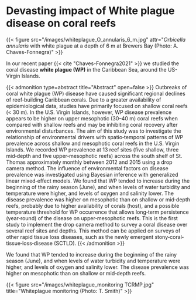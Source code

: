 # Devasting impact of White plague disease on coral reefs



  



{{< figure src="/images/whiteplague_O_annularis_6_m.jpg" attr="*Orbicella annularis* with white plague at a depth of 6 m at Brewers Bay (Photo: A. Chaves-Fonnegra)" >}}


In our recent paper {{< cite "Chaves-Fonnegra2021" >}} we studied the coral disease **white plague (WP)** in the Caribbean Sea, around the US-Virgin Islands. 

{{< admonition type=abstract title="Abstract" open=false >}}
Outbreaks of coral white plague (WP) disease have caused significant regional declines of reef‐building Caribbean corals. Due to a greater availability of epidemiological data, studies have primarily focused on shallow coral reefs (< 30 m). In the U.S. Virgin Islands, however, WP disease prevalence appears to be higher on upper mesophotic (30–40 m) coral reefs when compared with shallow reefs and may be inhibiting coral recovery after environmental disturbances. The aim of this study was to investigate the relationship of environmental drivers with spatio‐temporal patterns of WP prevalence across shallow and mesophotic coral reefs in the U.S. Virgin Islands. We recorded WP prevalence at 13 reef sites (five shallow, three mid‐depth and five upper‐mesophotic reefs) across the south shelf of St. Thomas approximately monthly between 2012 and 2015 using a drop camera method. The influence of environmental factors on disease prevalence was investigated using Bayesian inference with generalized linear mixed‐effect models. We found that WP tended to increase during the beginning of the rainy season (June), and when levels of water turbidity and temperature were higher, and levels of oxygen and salinity lower. The disease prevalence was higher on mesophotic than on shallow or mid‐depth reefs, probably due to higher availability of corals (host), and a possible temperature threshold for WP occurrence that allows long‐term persistence (year‐round) of the disease on upper‐mesophotic reefs. This is the first study to implement the drop camera method to survey a coral disease over several reef sites and depths. This method can be applied on surveys of other rapid tissue loss diseases, such as the newly emergent stony‐coral‐tissue‐loss‐disease (SCTLD).
{{< /admonition >}}

We found that WP tended to increase during the beginning of the rainy season (June), and when levels of water turbidity and temperature were higher, and levels of oxygen and salinity lower. The disease prevalence was higher on mesophotic than on shallow or mid‐depth reefs.





{{< figure src="/images/whiteplague_monitoring TCRMP.jpg" title="Whiteplague monitoring (Photo: T. Smith)" >}}



